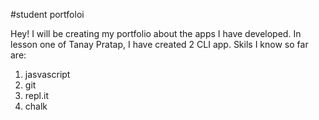 #student portfoloi

Hey! I will be creating my portfolio about the apps I have developed. In lesson one of Tanay Pratap, I have created 2 CLI app.
Skils I know so far are:
1. jasvascript
2. git
3. repl.it
4. chalk
